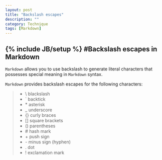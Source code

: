 ```yaml
---
layout: post
title: "Backslash escapes"
description: ""
category: Technique
tags: [Markdown]
---
```

{% include JB/setup %}
#Backslash escapes in Markdown
---

`Markdown` allows you to use backslash to generate literal characters that possesses
special meaning in `Markdown` syntax.  

`Markdown` provides backslash escapes for the following characters:  
>- \ blackslash
>- ` backtick
>- \* asterisk
>- _ underscore
>- {} curly braces
>- [] square brackets
>- () parentheses
>- \# hash mark
>- \+ push sign
>- \- minus sign (hyphen)
>- . dot
>- ! exclamation mark